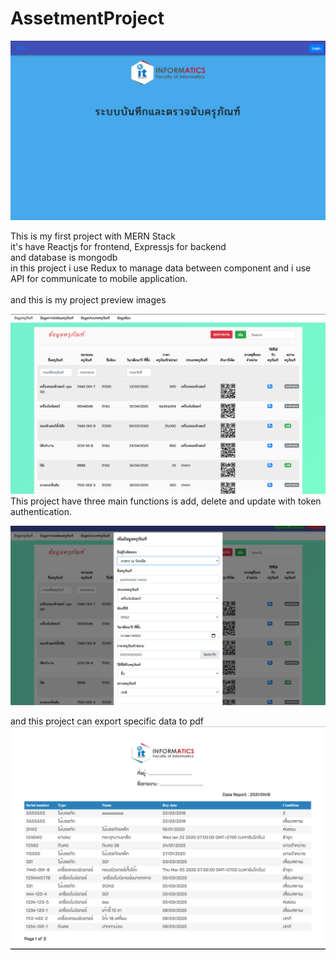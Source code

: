 # AssetmentProject

![alt text](preview/preview1.png "")

This is my first project with MERN Stack<br/>
it's have Reactjs for frontend, Expressjs for backend<br/>
and database is mongodb<br/>
in this project i use Redux to manage data between component and i use API for communicate to mobile application.<br/>
<br/>
and this is my project preview images<br/>

![alt text](preview/preview2.png "")
This project have three main functions is add, delete and update with token authentication.<br/>

![alt text](preview/preview3.png "")

and this project can export specific data to pdf
![alt text](preview/preview4.png "")
